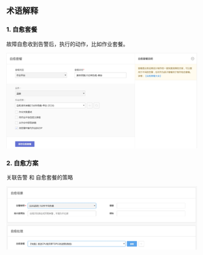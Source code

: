 ## 术语解释

### 1. 自愈套餐
故障自愈收到告警后，执行的动作，比如作业套餐。

![](../assets/15372664572577.jpg)

### 2. 自愈方案

关联告警 和 自愈套餐的策略

![](../assets/15372664875934.jpg)
